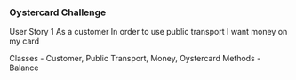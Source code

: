 ### Oystercard Challenge

User Story 1
As a customer
In order to use public transport
I want money on my card

Classes - Customer, Public Transport, Money, Oystercard
Methods - Balance
